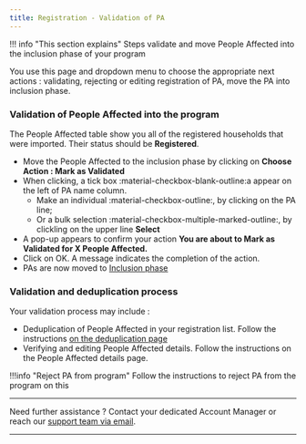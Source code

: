 ```yaml
---
title: Registration - Validation of PA
---
```


!!! info "This section explains"
    Steps validate and move People Affected into the inclusion phase of your program

You use this page and dropdown menu to choose the appropriate next actions : validating, rejecting or editing registration of PA, move the PA into inclusion phase.


### **Validation of People Affected into the program**

The People Affected table show you all of the registered households that were imported. Their status should be **Registered**. 

- Move the People Affected to the inclusion phase by clicking on **Choose Action : Mark as Validated**
- When clicking, a tick box :material-checkbox-blank-outline:a appear on the left of PA name column.
    - Make an individual :material-checkbox-outline:, by clicking on the PA line; 
    - Or a bulk selection :material-checkbox-multiple-marked-outline:, by clickling on the upper line **Select**
- A pop-up appears to confirm your action **You are about to Mark as Validated for X People Affected.**
- Click on OK. A message indicates the completion of the action.
- PAs are now moved to [Inclusion phase](../inclusion/inclusion.md)

### **Validation and deduplication process**

Your validation process may include :

- Deduplication of People Affected in your registration list. Follow the instructions [on the deduplication page](../registration/registration-deduplication.md)
- Verifying and editing People Affected details. Follow the instructions on the People Affected details page.


!!!info "Reject PA from program"
    Follow the instructions to reject PA from the program on this 






___
Need further assistance ? Contact your dedicated Account Manager or reach our <a href="mailto:support@121.global">support team via email</a>.
___